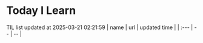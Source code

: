 # Today I Learn 
TIL list updated at 2025-03-21 02:21:59
| name | url | updated time |
| :--- | -- | -- |
